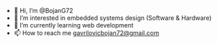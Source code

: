 - 👋 Hi, I’m @BojanG72
- 👀 I’m interested in embedded systems design (Software & Hardware)
- 🌱 I’m currently learning web development
- 📫 How to reach me gavrilovicbojan72@gmail.com

<!---
BojanG72/BojanG72 is a ✨ special ✨ repository because its `README.md` (this file) appears on your GitHub profile.
You can click the Preview link to take a look at your changes.
--->
